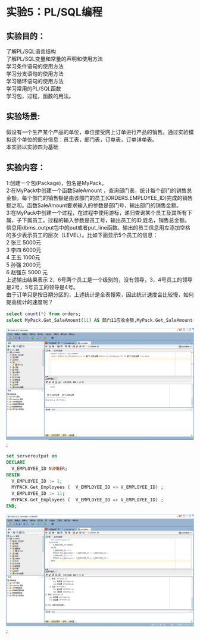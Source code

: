 # 实验5：PL/SQL编程
## 实验目的：
了解PL/SQL语言结构<br>
了解PL/SQL变量和常量的声明和使用方法<br>
学习条件语句的使用方法<br>
学习分支语句的使用方法<br>
学习循环语句的使用方法<br>
学习常用的PL/SQL函数<br>
学习包，过程，函数的用法。<br>
## 实验场景:
假设有一个生产某个产品的单位，单位接受网上订单进行产品的销售。通过实验模拟这个单位的部分信息：员工表，部门表，订单表，订单详单表。<br>
本实验以实验四为基础<br>
## 实验内容：
1:创建一个包(Package)，包名是MyPack。<br>
2:在MyPack中创建一个函数SaleAmount ，查询部门表，统计每个部门的销售总金额，每个部门的销售额是由该部门的员工(ORDERS.EMPLOYEE_ID)完成的销售额之和。函数SaleAmount要求输入的参数是部门号，输出部门的销售金额。<br>
3:在MyPack中创建一个过程，在过程中使用游标，递归查询某个员工及其所有下属，子下属员工。过程的输入参数是员工号，输出员工的ID,姓名，销售总金额。信息用dbms_output包中的put或者put_line函数。输出的员工信息用左添加空格的多少表示员工的层次（LEVEL）。比如下面显示5个员工的信息：<br>
2  张三  5000元<br>
   3 李四   6000元<br>
   4 王五   1000元<br>
      5 孙强  2000元<br>
6  赵强东 5000 元<br>
上述输出结果表示 2，6号两个员工是一个级别的，没有领导，3，4号员工的领导是2号，5号员工的领导是4号。<br>
由于订单只是按日期分区的，上述统计是全表搜索，因此统计速度会比较慢，如何提高统计的速度呢？<br>
```sql
select count(*) from orders;
select MyPack.Get_SaleAmount(11) AS 部门11应收金额,MyPack.Get_SaleAmount(12) AS 部门12应收金额 from dual;
```
![](https://github.com/Litianweii/Oracle/blob/master/test5/7.png);
```sql
set serveroutput on
DECLARE
  V_EMPLOYEE_ID NUMBER;
BEGIN
  V_EMPLOYEE_ID := 1;
  MYPACK.Get_Employees (  V_EMPLOYEE_ID => V_EMPLOYEE_ID) ;  
  V_EMPLOYEE_ID := 11;
  MYPACK.Get_Employees (  V_EMPLOYEE_ID => V_EMPLOYEE_ID) ;    
END;
```
![](https://github.com/Litianweii/Oracle/blob/master/test5/77.png);
